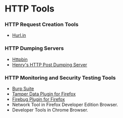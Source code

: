 # HTTP Tools

### HTTP Request Creation Tools
- [Hurl.in](http://hurl.it/)

### HTTP Dumping Servers
- [Httpbin](http://httpbin.org/)
- [Henry's HTTP Post Dumping Server](http://www.posttestserver.com/)

### HTTP Monitoring and Security Testing Tools
- [Burp Suite](http://portswigger.net/burp/)
- [Tamper Data Plugin for Firefox](https://addons.mozilla.org/en-US/firefox/addon/tamper-data/)
- [Firebug Plugin for Firefox](https://addons.mozilla.org/en-US/firefox/addon/firebug/)
- Network Tool in Firefox Developer Edition Browser.
- Developer Tools in Chrome Browser.
